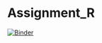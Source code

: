 # Assignment_R

[![Binder](https://mybinder.org/badge_logo.svg)](https://mybinder.org/v2/gh/Townsend861/Assignment1_RS.git/HEAD)
